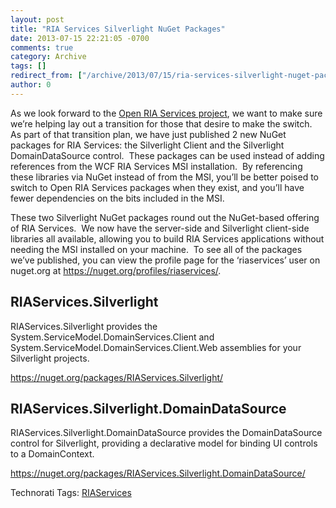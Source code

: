 ```yaml
---
layout: post
title: "RIA Services Silverlight NuGet Packages"
date: 2013-07-15 22:21:05 -0700
comments: true
category: Archive
tags: []
redirect_from: ["/archive/2013/07/15/ria-services-silverlight-nuget-packages.aspx/"]
author: 0
---
```

<!-- more -->
<p>As we look forward to the <a title="RIA Services is Getting Open-Sourced" href="http://jeffhandley.com/archive/2013/07/03/ria-services-is-getting-open-sourced.aspx" target="_blank">Open RIA Services project</a>, we want to make sure we’re helping lay out a transition for those that desire to make the switch.  As part of that transition plan, we have just published 2 new NuGet packages for RIA Services: the Silverlight Client and the Silverlight DomainDataSource control.  These packages can be used instead of adding references from the WCF RIA Services MSI installation.  By referencing these libraries via NuGet instead of from the MSI, you’ll be better poised to switch to Open RIA Services packages when they exist, and you’ll have fewer dependencies on the bits included in the MSI.</p>  <p>These two Silverlight NuGet packages round out the NuGet-based offering of RIA Services.  We now have the server-side and Silverlight client-side libraries all available, allowing you to build RIA Services applications without needing the MSI installed on your machine.  To see all of the packages we’ve published, you can view the profile page for the ‘riaservices’ user on nuget.org at <a href="https://nuget.org/profiles/riaservices/">https://nuget.org/profiles/riaservices/</a>.</p>  <h2>RIAServices.Silverlight</h2>  <p>RIAServices.Silverlight provides the System.ServiceModel.DomainServices.Client and System.ServiceModel.DomainServices.Client.Web assemblies for your Silverlight projects.</p>  <p><a href="https://nuget.org/packages/RIAServices.Silverlight/">https://nuget.org/packages/RIAServices.Silverlight/</a></p>  <h2>RIAServices.Silverlight.DomainDataSource</h2>  <p>RIAServices.Silverlight.DomainDataSource provides the DomainDataSource control for Silverlight, providing a declarative model for binding UI controls to a DomainContext.</p>  <p><a title="https://nuget.org/packages/RIAServices.Silverlight.DomainDataSource/" href="https://nuget.org/packages/RIAServices.Silverlight.DomainDataSource/">https://nuget.org/packages/RIAServices.Silverlight.DomainDataSource/</a></p>  <div id="scid:0767317B-992E-4b12-91E0-4F059A8CECA8:bc363a4f-ca30-407a-af72-bb6090bed218" class="wlWriterEditableSmartContent" style="float: none; padding-bottom: 0px; padding-top: 0px; padding-left: 0px; margin: 0px; display: inline; padding-right: 0px">Technorati Tags: <a href="http://technorati.com/tags/RIAServices" rel="tag">RIAServices</a></div>  <p><strong><font color="#d26941" face="Arial Narrow"> </font></strong></p>


